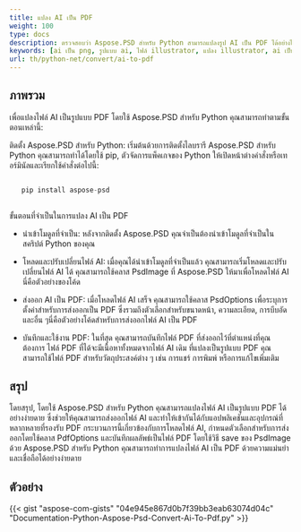 ```yaml
---
title: แปลง AI เป็น PDF
weight: 100
type: docs
description: ตรวจสอบว่า Aspose.PSD สำหรับ Python สามารถแปลงรูป AI เป็น PDF ได้อย่างไร
keywords: [ai เป็น png, รูปแบบ ai, ไฟล์ illustrator, แปลง illustrator, ai เป็น pdf, ai เป็น jpeg, ai เป็น tiff, ai เป็น psd, psd api, python, ตัวอย่างโค้ด]
url: th/python-net/convert/ai-to-pdf
---
```


## **ภาพรวม**
เพื่อแปลงไฟล์ AI เป็นรูปแบบ PDF โดยใช้ Aspose.PSD สำหรับ Python คุณสามารถทำตามขั้นตอนเหล่านี้:

ติดตั้ง Aspose.PSD สำหรับ Python: เริ่มต้นด้วยการติดตั้งไลบรารี Aspose.PSD สำหรับ Python คุณสามารถทำได้โดยใช้ pip, ตัวจัดการแพ็คเกจของ Python ให้เปิดหน้าต่างคำสั่งหรือเทอร์มินัลและเรียกใช้คำสั่งต่อไปนี้:

```python

   pip install aspose-psd
  
```

ขั้นตอนที่จำเป็นในการแปลง AI เป็น PDF

- นำเข้าโมดูลที่จำเป็น: หลังจากติดตั้ง Aspose.PSD คุณจำเป็นต้องนำเข้าโมดูลที่จำเป็นในสคริปต์ Python ของคุณ
- โหลดและปรับเปลี่ยนไฟล์ AI: เมื่อคุณได้นำเข้าโมดูลที่จำเป็นแล้ว คุณสามารถเริ่มโหลดและปรับเปลี่ยนไฟล์ AI ได้ คุณสามารถใช้คลาส PsdImage ที่ Aspose.PSD ให้มาเพื่อโหลดไฟล์ AI นี่คือตัวอย่างของโค้ด

- ส่งออก AI เป็น PDF: เมื่อโหลดไฟล์ AI เสร็จ คุณสามารถใช้คลาส PsdOptions เพื่อระบุการตั้งค่าสำหรับการส่งออกเป็น PDF ซึ่งรวมถึงตัวเลือกสำหรับขนาดหน้า, ความละเอียด, การบีบอัด และอื่น ๆนี่คือตัวอย่างโค้ดสำหรับการส่งออกไฟล์ AI เป็น PDF

- บันทึกและใช้งาน PDF: ในที่สุด คุณสามารถบันทึกไฟล์ PDF ที่ส่งออกไว้ที่ตำแหน่งที่คุณต้องการ ไฟล์ PDF ที่ได้จะมีเนื้อหาทั้งหมดจากไฟล์ AI เดิม ที่แปลงเป็นรูปแบบ PDF คุณสามารถใช้ไฟล์ PDF สำหรับวัตถุประสงค์ต่าง ๆ เช่น การแชร์ การพิมพ์ หรือการแก้ไขเพิ่มเติม

## **สรุป**
โดยสรุป, โดยใช้ Aspose.PSD สำหรับ Python คุณสามารถแปลงไฟล์ AI เป็นรูปแบบ PDF ได้อย่างง่ายดาย ซึ่งช่วยให้คุณสามารถส่งออกไฟล์ AI และทำให้เข้ากันได้กับแอปพลิเคชันและอุปกรณ์ที่หลากหลายที่รองรับ PDF กระบวนการนี้เกี่ยวข้องกับการโหลดไฟล์ AI, กำหนดตัวเลือกสำหรับการส่งออกโดยใช้คลาส PdfOptions และบันทึกผลลัพธ์เป็นไฟล์ PDF โดยใช้วิธี save ของ PsdImage ด้วย Aspose.PSD สำหรับ Python คุณสามารถทำการแปลงไฟล์ AI เป็น PDF ด้วยความแม่นยำและเชื่อถือได้อย่างง่ายดาย

## **ตัวอย่าง**
{{< gist "aspose-com-gists" "04e945e867d0b7f39bb3eab63074d04c" "Documentation-Python-Aspose-Psd-Convert-Ai-To-Pdf.py" >}}
